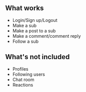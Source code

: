 ## What works
* Login/Sign up/Logout
* Make a sub
* Make a post to a sub
* Make a comment/comment reply
* Follow a sub

## What's not included
* Profiles
* Following users
* Chat room
* Reactions